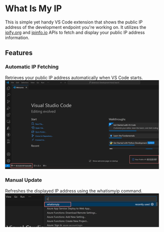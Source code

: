 # What Is My IP

This is simple yet handy VS Code extension that shows the public IP address of the development endpoint you're working on. It utilizes the [ipify.org](https://www.ipify.org/) and [ipinfo.io](https://ipinfo.io/) APIs to fetch and display your public IP address information.

## Features

### Automatic IP Fetching

Retrieves your public IP address automatically when VS Code starts.
![Automatic IP Fetching](https://raw.githubusercontent.com/andysvints/whatismyip-vscode/master/assets/VS%20Code%20whatismyip.png)

### Manual Update

Refreshes the displayed IP address using the whatismyip command.
![Manual Update](https://raw.githubusercontent.com/andysvints/whatismyip-vscode/master/assets/VS%20Code%20whatismyip%20cmd.png)